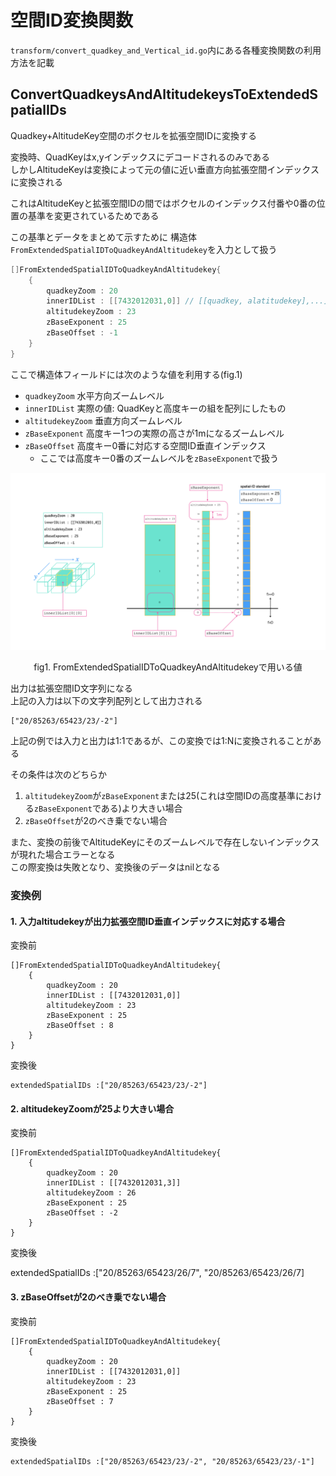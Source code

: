 # 空間ID変換関数

`transform/convert_quadkey_and_Vertical_id.go`内にある各種変換関数の利用方法を記載

## ConvertQuadkeysAndAltitudekeysToExtendedSpatialIDs

Quadkey+AltitudeKey空間のボクセルを拡張空間IDに変換する

変換時、QuadKeyはx,yインデックスにデコードされるのみである  
しかしAltitudeKeyは変換によって元の値に近い垂直方向拡張空間インデックスに変換される

これはAltitudeKeyと拡張空間IDの間ではボクセルのインデックス付番や0番の位置の基準を変更されているためである

この基準とデータをまとめて示すために 構造体`FromExtendedSpatialIDToQuadkeyAndAltitudekey`を入力として扱う

```go
[]FromExtendedSpatialIDToQuadkeyAndAltitudekey{
    {
        quadkeyZoom : 20
        innerIDList : [[7432012031,0]] // [[quadkey, alatitudekey],...]
        altitudekeyZoom : 23
        zBaseExponent : 25
        zBaseOffset : -1
    }
}
```

ここで構造体フィールドには次のような値を利用する(fig.1)

- `quadkeyZoom` 水平方向ズームレベル
- `innerIDList` 実際の値: QuadKeyと高度キーの組を配列にしたもの
- `altitudekeyZoom` 垂直方向ズームレベル
- `zBaseExponent` 高度キー1つの実際の高さが1mになるズームレベル
- `zBaseOffset` 高度キー0番に対応する空間ID垂直インデックス
    - ここでは高度キー0番のズームレベルを`zBaseExponent`で扱う

![fig.1](./image/tilekey-standard.png)
<div style="text-align: center">fig1. FromExtendedSpatialIDToQuadkeyAndAltitudekeyで用いる値</div>

出力は拡張空間ID文字列になる  
上記の入力は以下の文字列配列として出力される

```
["20/85263/65423/23/-2"]
```

上記の例では入力と出力は1:1であるが、この変換では1:Nに変換されることがある

その条件は次のどちらか

1. `altitudekeyZoom`が`zBaseExponent`または25(これは空間IDの高度基準における`zBaseExponent`である)より大きい場合
2. `zBaseOffset`が2のべき乗でない場合

また、変換の前後でAltitudeKeyにそのズームレベルで存在しないインデックスが現れた場合エラーとなる  
この際変換は失敗となり、変換後のデータはnilとなる

### 変換例

#### 1. 入力altitudekeyが出力拡張空間ID垂直インデックスに対応する場合

変換前

```
[]FromExtendedSpatialIDToQuadkeyAndAltitudekey{
    {
        quadkeyZoom : 20
        innerIDList : [[7432012031,0]]
        altitudekeyZoom : 23
        zBaseExponent : 25
        zBaseOffset : 8
    }
}
```

変換後

```
extendedSpatialIDs :["20/85263/65423/23/-2"]
```

#### 2. altitudekeyZoomが25より大きい場合

変換前

```
[]FromExtendedSpatialIDToQuadkeyAndAltitudekey{
    {
        quadkeyZoom : 20
        innerIDList : [[7432012031,3]]
        altitudekeyZoom : 26
        zBaseExponent : 25
        zBaseOffset : -2
    }
}
```

変換後

extendedSpatialIDs :["20/85263/65423/26/7", "20/85263/65423/26/7]

#### 3. zBaseOffsetが2のべき乗でない場合

変換前

```
[]FromExtendedSpatialIDToQuadkeyAndAltitudekey{
    {
        quadkeyZoom : 20
        innerIDList : [[7432012031,0]]
        altitudekeyZoom : 23
        zBaseExponent : 25
        zBaseOffset : 7
    }
}
```

変換後

```
extendedSpatialIDs :["20/85263/65423/23/-2", "20/85263/65423/23/-1"]
```

